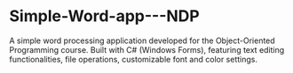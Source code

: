 # Simple-Word-app---NDP
A simple word processing application developed for the Object-Oriented Programming course. Built with C# (Windows Forms), featuring text editing functionalities, file operations, customizable font and color settings.
